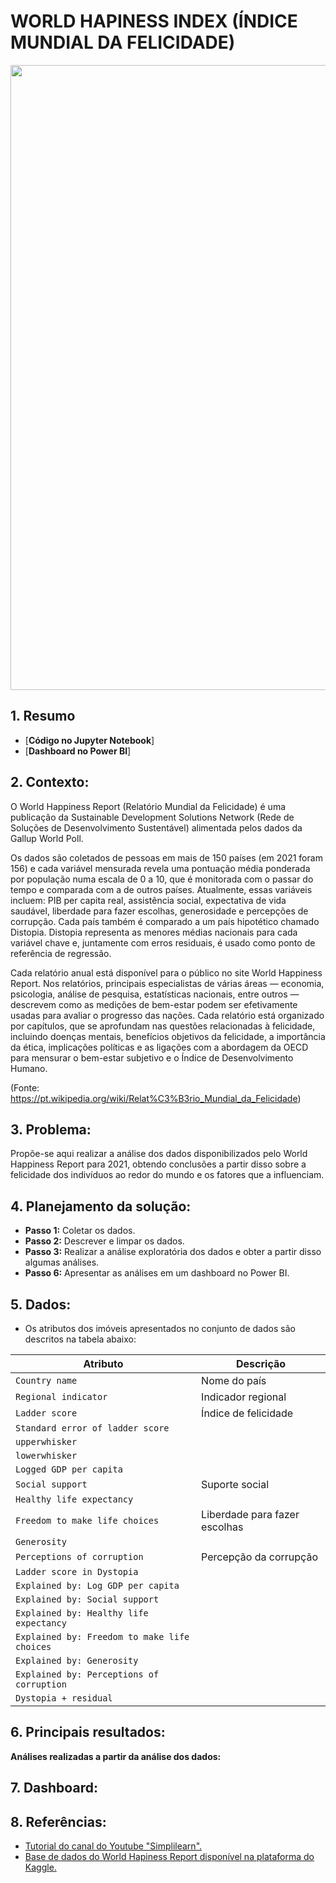 # WORLD HAPINESS INDEX (ÍNDICE MUNDIAL DA FELICIDADE)


<img src = "https://user-images.githubusercontent.com/94937578/173049146-3ccc434c-cc96-4fad-9f95-0f36ac5a6149.png" width="1000px" />
</div>


## 1. Resumo

- [<b>Código no Jupyter Notebook</b>]
- [<b>Dashboard no Power BI</b>]

## 2. Contexto:

O World Happiness Report (Relatório Mundial da Felicidade) é uma publicação da Sustainable Development Solutions Network (Rede de Soluções de Desenvolvimento Sustentável) alimentada pelos dados da Gallup World Poll.

Os dados são coletados de pessoas em mais de 150 países (em 2021 foram 156) e cada variável mensurada revela uma pontuação média ponderada por população numa escala de 0 a 10, que é monitorada com o passar do tempo e comparada com a de outros países. Atualmente, essas variáveis incluem: PIB per capita real, assistência social, expectativa de vida saudável, liberdade para fazer escolhas, generosidade e percepções de corrupção. Cada país também é comparado a um país hipotético chamado Distopia. Distopia representa as menores médias nacionais para cada variável chave e, juntamente com erros residuais, é usado como ponto de referência de regressão.

Cada relatório anual está disponível para o público no site World Happiness Report. Nos relatórios, principais especialistas de várias áreas — economia, psicologia, análise de pesquisa, estatísticas nacionais, entre outros — descrevem como as medições de bem-estar podem ser efetivamente usadas para avaliar o progresso das nações. Cada relatório está organizado por capítulos, que se aprofundam nas questões relacionadas à felicidade, incluindo doenças mentais, benefícios objetivos da felicidade, a importância da ética, implicações políticas e as ligações com a abordagem da OECD para mensurar o bem-estar subjetivo e o Índice de Desenvolvimento Humano.

(Fonte: https://pt.wikipedia.org/wiki/Relat%C3%B3rio_Mundial_da_Felicidade)
  
## 3. Problema:

Propõe-se aqui realizar a análise dos dados disponibilizados pelo World Happiness Report para 2021, obtendo conclusões a partir disso sobre a felicidade dos indivíduos ao redor do mundo e os fatores que a influenciam. 

## 4. Planejamento da solução:

- <b>Passo 1:</b> Coletar os dados. 
- <b>Passo 2:</b> Descrever e limpar os dados.
- <b>Passo 3:</b> Realizar a análise exploratória dos dados e obter a partir disso algumas análises.
- <b>Passo 6:</b> Apresentar as análises em um dashboard no Power BI.

## 5. Dados:

- Os atributos dos imóveis apresentados no conjunto de dados são descritos na tabela abaixo:

**Atributo** | **Descrição**
--- | --- 
`Country name` | Nome do país
`Regional indicator` | Indicador regional
`Ladder score` | Índice de felicidade
`Standard error of ladder score` |
`upperwhisker` |
`lowerwhisker` |
`Logged GDP per capita` |
`Social support` | Suporte social
`Healthy life expectancy` |
`Freedom to make life choices` | Liberdade para fazer escolhas
`Generosity` |
`Perceptions of corruption` | Percepção da corrupção
`Ladder score in Dystopia` |
`Explained by: Log GDP per capita` |
`Explained by: Social support` |
`Explained by: Healthy life expectancy` |
`Explained by: Freedom to make life choices` |
`Explained by: Generosity` |
`Explained by: Perceptions of corruption` |
`Dystopia + residual` |

## 6. Principais resultados:

<b>Análises realizadas a partir da análise dos dados:</b>

## 7. Dashboard:

## 8. Referências:

- [Tutorial do canal do Youtube "Simplilearn".](https://www.youtube.com/watch?v=HNtEq-dK3C4&t=2334s)
- [Base de dados do World Hapiness Report disponível na plataforma do Kaggle.](https://www.kaggle.com/datasets/mathurinache/world-happiness-report?resource=download&select=2022.csv)

